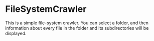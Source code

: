 # FileSystemCrawler

This is a simple file-system crawler. You can select a folder, and then information about every file in the folder and its subdirectories will be displayed.
